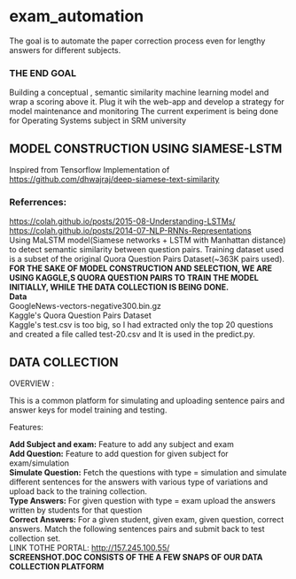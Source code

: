 # exam_automation
The goal is to automate the paper correction process even for lengthy answers for different subjects.
### THE END GOAL
Building a conceptual , semantic similarity machine learning model and wrap a scoring above it.
Plug it wih the web-app and develop a strategy for model maintenance and monitoring
The current experiment is being done for Operating Systems subject in SRM university
## MODEL CONSTRUCTION USING SIAMESE-LSTM
Inspired from Tensorflow Implementation of https://github.com/dhwajraj/deep-siamese-text-similarity <br /> 
### Referrences:
https://colah.github.io/posts/2015-08-Understanding-LSTMs/ <br /> 
https://colah.github.io/posts/2014-07-NLP-RNNs-Representations<BR />
Using MaLSTM model(Siamese networks + LSTM with Manhattan distance) to detect semantic similarity between question pairs. Training dataset used is a subset of the original Quora Question Pairs Dataset(~363K pairs used).<BR />
<B>FOR THE SAKE OF MODEL CONSTRUCTION AND SELECTION, WE ARE USING KAGGLE,S QUORA QUESTION PAIRS TO TRAIN THE MODEL INITIALLY, WHILE THE DATA COLLECTION IS BEING DONE.</B><BR />
<B>Data</B><BR />
GoogleNews-vectors-negative300.bin.gz<BR />
Kaggle's Quora Question Pairs Dataset<BR />
Kaggle's test.csv is too big, so I had extracted only the top 20 questions and created a file called test-20.csv and It is used in the predict.py.

## DATA COLLECTION
OVERVIEW :<BR />

This is a common platform for simulating and uploading sentence pairs and answer keys for model training and testing.<BR />

Features:<BR />

<B>Add Subject and exam:</B> Feature to add any subject and exam<BR />
<B>Add Question:</B> Feature to add question for given subject for exam/simulation<BR />
<B>Simulate Question:</B> Fetch the questions with type = simulation and simulate different sentences for the answers with various type of variations and upload back to the training collection.<BR />
<B>Type Answers:</B> For given question with type = exam upload the answers written by students for that question<BR />
<B>Correct Answers:</B> For a given student, given exam, given question, correct answers. Match the following sentences pairs and submit back to test collection set.<BR />
LINK TOTHE PORTAL: http://157.245.100.55/ <BR />
<B>SCREENSHOT.DOC CONSISTS OF THE A FEW SNAPS OF OUR DATA COLLECTION PLATFORM</B>
